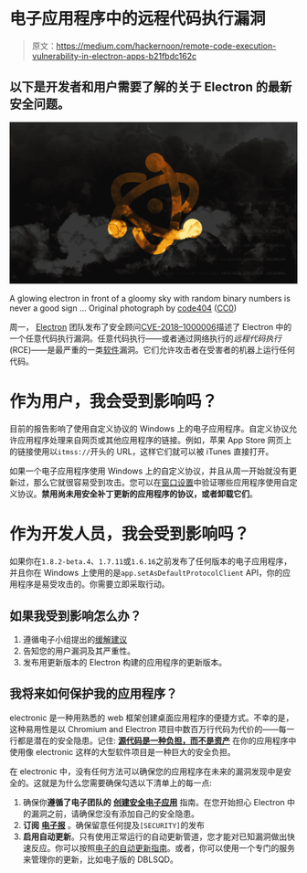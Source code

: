 # 电子应用程序中的远程代码执行漏洞

> 原文：<https://medium.com/hackernoon/remote-code-execution-vulnerability-in-electron-apps-b21fbdc162c>

## 以下是开发者和用户需要了解的关于 Electron 的最新安全问题。

![](img/21a42f49d61dc42a07fa49bcc920d465.png)

A glowing electron in front of a gloomy sky with random binary numbers is never a good sign … Original photograph by [code404](https://pixabay.com/en/nebula-apocalypse-disaster-end-time-2273069/) ([CC0](https://creativecommons.org/choose/zero/))

周一， [Electron](https://hackernoon.com/tagged/electron) 团队发布了安全顾问[CVE-2018–1000006](https://cve.mitre.org/cgi-bin/cvename.cgi?name=CVE-2018-1000006)描述了 Electron 中的一个任意代码执行漏洞。任意代码执行——或者通过网络执行的*远程代码执行*(RCE)——是最严重的一类[软件](https://hackernoon.com/tagged/software)漏洞。它们允许攻击者在受害者的机器上运行任何代码。

# 作为用户，我会受到影响吗？

目前的报告影响了使用自定义协议的 Windows 上的电子应用程序。自定义协议允许应用程序处理来自网页或其他应用程序的链接。例如，苹果 App Store 网页上的链接使用以`itmss://`开头的 URL，这样它们就可以被 iTunes 直接打开。

如果一个电子应用程序使用 Windows 上的自定义协议，并且从周一开始就没有更新过，那么它就很容易受到攻击。您可以在[窗口设置](https://support.microsoft.com/en-us/help/4028161/windows-10-change-default-programs)中验证哪些应用程序使用自定义协议。**禁用尚未用安全补丁更新的应用程序的协议，或者卸载它们**。

# 作为开发人员，我会受到影响吗？

如果你在`1.8.2-beta.4`、`1.7.11`或`1.6.16`之前发布了任何版本的电子应用程序，并且你在 Windows 上使用的是`app.setAsDefaultProtocolClient` API，你的应用程序是易受攻击的。你需要立即采取行动。

## 如果我受到影响怎么办？

1.  遵循电子小组提出的[缓解建议](https://electronjs.org/blog/protocol-handler-fix)
2.  告知您的用户漏洞及其严重性。
3.  发布用更新版本的 Electron 构建的应用程序的更新版本。

## 我将来如何保护我的应用程序？

electronic 是一种用熟悉的 web 框架创建桌面应用程序的便捷方式。不幸的是，这种易用性是以 Chromium and Electron 项目中数百万行代码为代价的——每一行都是潜在的安全隐患。记住: [**源代码是一种负担，而不是资产**](https://blogs.msdn.microsoft.com/elee/2009/03/11/source-code-is-a-liability-not-an-asset/) 在你的应用程序中使用像 electronic 这样的大型软件项目是一种巨大的安全负担。

在 electronic 中，没有任何方法可以确保您的应用程序在未来的漏洞发现中是安全的。这就是为什么您需要确保勾选以下清单上的每一点:

1.  确保你**遵循了电子团队的** [**创建安全电子应用**](https://electronjs.org/docs/tutorial/security) 指南。在您开始担心 Electron 中的漏洞之前，请确保您没有添加自己的安全隐患。
2.  **订阅** [**电子报**](https://github.com/electron/electron/releases.atom) 。确保留意任何提及`[SECURITY]`的发布
3.  **启用自动更新**。只有使用正常运行的自动更新管道，您才能对已知漏洞做出快速反应。你可以按照[电子的自动更新指南](https://github.com/electron/electron/blob/master/docs/tutorial/updates.md)。或者，你可以使用一个专门的服务来管理你的更新，比如电子版的 DBLSQD。